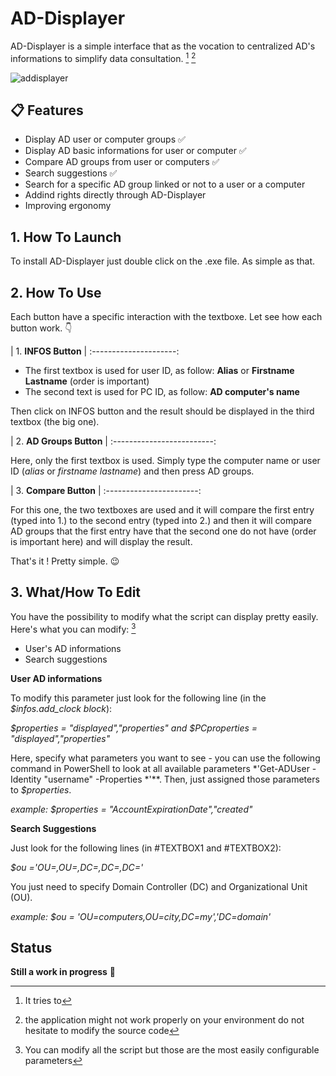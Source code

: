 # **AD-Displayer**

AD-Displayer is a simple interface that as the vocation to centralized AD's informations to simplify data consultation. [^1] [^2]

![addisplayer](https://github.com/GoblinFryer/AD-Displayer/assets/158450292/ef7c4a3e-b503-42dd-b719-40e775ab951f)

## 📋 Features  

-  Display AD user or computer groups ✅ 
-  Display AD basic informations for user or computer ✅ 
-  Compare AD groups from user or computers ✅ 
-  Search suggestions ✅
-  Search for a specific AD group linked or not to a user or a computer
-  Addind rights directly through AD-Displayer
-  Improving ergonomy

##  **1. How To Launch** 

To install AD-Displayer just double click on the .exe file. As simple as that.

## **2. How To Use** 

Each button have a specific interaction with the textboxe. Let see how each button work. 👇 

| 1. **INFOS Button** |
:---------------------:

- The first textbox is used for user ID, as follow: **Alias** or **Firstname Lastname** (order is important)
- The second text is used for PC ID, as follow: **AD computer's name**

Then click on INFOS button and the result should be displayed in the third textbox (the big one).

| 2. **AD Groups Button** |
:-------------------------:

Here, only the first textbox is used. Simply type the computer name or user ID (*alias* or *firstname lastname*) and then press AD groups.

| 3. **Compare Button** |
:-----------------------:

For this one, the two textboxes are used and it will compare the first entry (typed into 1.) to the second entry (typed into 2.) and then it will compare AD groups that the first entry have that the second one do not have (order is important here) and will display the result.

That's it ! Pretty simple. 😉 

## **3. What/How To Edit**

You have the possibility to modify what the script can display pretty easily. Here's what you can modify: [^3]

- User's AD informations
- Search suggestions

**User AD informations**

To modify this parameter just look for the following line (in the *$infos.add_clock block*):

*$properties = "displayed","properties" and $PCproperties = "displayed","properties"*

Here, specify what parameters you want to see - you can use the following command in PowerShell to look at all available parameters *'Get-ADUser -Identity "username" -Properties *'**. Then, just assigned those parameters to *$properties*.

*example: $properties = "AccountExpirationDate","created"*

**Search Suggestions**

Just look for the following lines (in #TEXTBOX1 and #TEXTBOX2):

*$ou ='OU=,OU=,DC=,DC=,DC='*

You just need to specify Domain Controller (DC) and Organizational Unit (OU).

*example: $ou = 'OU=computers,OU=city,DC=my','DC=domain'*

## Status

**Still a work in progress** 🔨

[^1]: It tries to
[^2]: the application might not work properly on your environment do not hesitate to modify the source code
[^3]: You can modify all the script but those are the most easily configurable parameters
